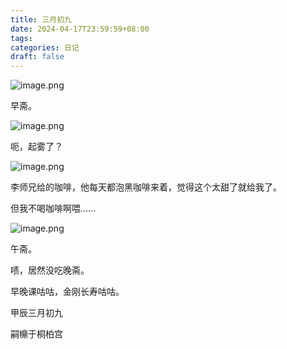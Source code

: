 ```yaml
---
title: 三月初九
date: 2024-04-17T23:59:59+08:00
tags: 
categories: 日记
draft: false
---
```

![image.png](https://cdn.jsdelivr.net/gh/luo029/blogimage@main/24%200418%201626%2020.png)

早斋。

![image.png](https://cdn.jsdelivr.net/gh/luo029/blogimage@main/24%200418%201626%2031.png)

呃，起雾了？

![image.png](https://cdn.jsdelivr.net/gh/luo029/blogimage@main/24%200418%201626%2042.png)

李师兄给的咖啡，他每天都泡黑咖啡来着，觉得这个太甜了就给我了。

但我不喝咖啡啊喂……

![image.png](https://cdn.jsdelivr.net/gh/luo029/blogimage@main/24%200418%201627%2010.png)

午斋。

啧，居然没吃晚斋。

早晚课咕咕，金刚长寿咕咕。

甲辰三月初九

嗣檙于桐柏宫